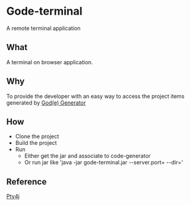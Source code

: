 # Gode-terminal
A remote terminal application


## What
A terminal on browser application.

## Why
To provide the developer with an easy way to access the project items generated by [God(e) Generator](https://github.com/ibs-gode/code-generator)

## How
- Clone the project
- Build the project
- Run 
  - Either get the jar and associate to code-generator
  - Or run jar like 'java -jar gode-terminal.jar --server.port=<port> --dir=<directory where you want to start shell>'

## Reference
[Pty4j](https://github.com/javaterminal/pty4j)
